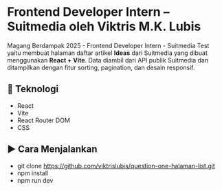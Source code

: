 # Frontend Developer Intern – Suitmedia oleh Viktris M.K. Lubis 

Magang Berdampak 2025 - Frontend Developer Intern - Suitmedia Test yaitu membuat halaman daftar artikel **Ideas** dari Suitmedia yang dibuat menggunakan **React + Vite**. Data diambil dari API publik Suitmedia dan ditampilkan dengan fitur sorting, pagination, dan desain responsif.

## 🔧 Teknologi

- React
- Vite
- React Router DOM
- CSS

## ▶️ Cara Menjalankan
- git clone https://github.com/viktrislubis/question-one-halaman-list.git
- npm install
- npm run dev
